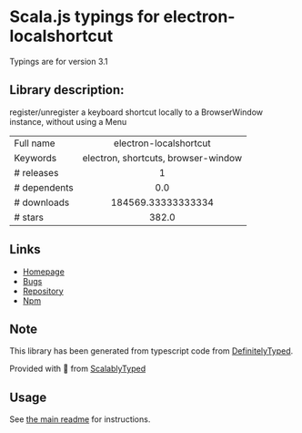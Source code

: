 
# Scala.js typings for electron-localshortcut

Typings are for version 3.1

## Library description:
register/unregister a keyboard shortcut locally to a BrowserWindow instance, without using a Menu

|                    |                 |
| ------------------ | :-------------: |
| Full name          | electron-localshortcut |
| Keywords           | electron, shortcuts, browser-window |
| # releases         | 1 |
| # dependents       | 0.0 |
| # downloads        | 184569.33333333334 |
| # stars            | 382.0 |

## Links
- [Homepage](https://github.com/parro-it/electron-localshortcut#readme)
- [Bugs](https://github.com/parro-it/electron-localshortcut/issues)
- [Repository](https://github.com/parro-it/electron-localshortcut)
- [Npm](https://www.npmjs.com/package/electron-localshortcut)
    


## Note
This library has been generated from typescript code from [DefinitelyTyped](https://definitelytyped.org).

Provided with :purple_heart: from [ScalablyTyped](https://github.com/oyvindberg/ScalablyTyped)

## Usage
See [the main readme](../../readme.md) for instructions.


